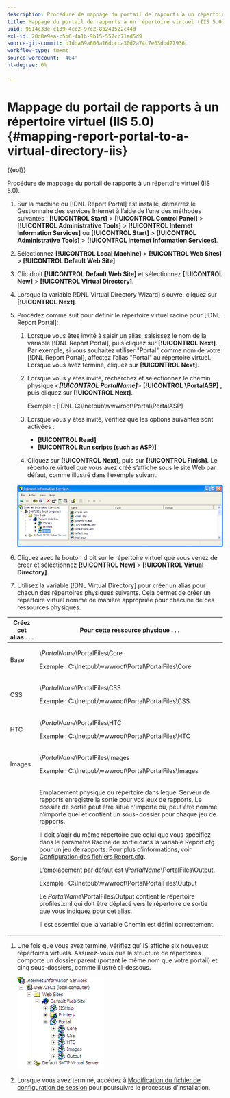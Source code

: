 ```yaml
---
description: Procédure de mappage du portail de rapports à un répertoire virtuel (IIS 5.0).
title: Mappage du portail de rapports à un répertoire virtuel (IIS 5.0)
uuid: 9514c33e-c139-4cc2-97c2-8b241522c44d
exl-id: 20d8e9ea-c5b6-4a1b-9b15-557cc71ad5d9
source-git-commit: b1dda69a606a16dccca30d2a74c7e63dbd27936c
workflow-type: tm+mt
source-wordcount: '404'
ht-degree: 6%

---
```


# Mappage du portail de rapports à un répertoire virtuel (IIS 5.0){#mapping-report-portal-to-a-virtual-directory-iis}

{{eol}}

Procédure de mappage du portail de rapports à un répertoire virtuel (IIS 5.0).

1. Sur la machine où [!DNL Report Portal] est installé, démarrez le Gestionnaire des services Internet à l’aide de l’une des méthodes suivantes : **[!UICONTROL Start]** > **[!UICONTROL Control Panel]** > **[!UICONTROL Administrative Tools]** > **[!UICONTROL Internet Information Services]** ou **[!UICONTROL Start]** > **[!UICONTROL Administrative Tools]** > **[!UICONTROL Internet Information Services]**.

1. Sélectionnez **[!UICONTROL Local Machine]** > **[!UICONTROL Web Sites]** > **[!UICONTROL Default Web Site]**.

1. Clic droit **[!UICONTROL Default Web Site]** et sélectionnez **[!UICONTROL New]** > **[!UICONTROL Virtual Directory]**.

1. Lorsque la variable [!DNL Virtual Directory Wizard] s’ouvre, cliquez sur **[!UICONTROL Next]**.

1. Procédez comme suit pour définir le répertoire virtuel racine pour [!DNL Report Portal]:

   1. Lorsque vous êtes invité à saisir un alias, saisissez le nom de la variable [!DNL Report Portal], puis cliquez sur **[!UICONTROL Next]**. Par exemple, si vous souhaitez utiliser &quot;Portal&quot; comme nom de votre [!DNL Report Portal], affectez l’alias &quot;Portal&quot; au répertoire virtuel. Lorsque vous avez terminé, cliquez sur **[!UICONTROL Next]**.

   1. Lorsque vous y êtes invité, recherchez et sélectionnez le chemin physique *&lt;**[!UICONTROL PortalName]**>* **[!UICONTROL \PortalASP]** , puis cliquez sur **[!UICONTROL Next]**.

      Exemple : [!DNL C:\Inetpub\wwwroot\Portal\PortalASP]

   1. Lorsque vous y êtes invité, vérifiez que les options suivantes sont activées :

      * **[!UICONTROL Read]**
      * **[!UICONTROL Run scripts (such as ASP)]**
   1. Cliquez sur **[!UICONTROL Next]**, puis sur **[!UICONTROL Finish]**. Le répertoire virtuel que vous avez créé s’affiche sous le site Web par défaut, comme illustré dans l’exemple suivant.

   ![](assets/RptPort_scrn_VirDirManual.png)

1. Cliquez avec le bouton droit sur le répertoire virtuel que vous venez de créer et sélectionnez **[!UICONTROL New]** > **[!UICONTROL Virtual Directory]**.

1. Utilisez la variable [!DNL Virtual Directory] pour créer un alias pour chacun des répertoires physiques suivants. Cela permet de créer un répertoire virtuel nommé de manière appropriée pour chacune de ces ressources physiques.

<table id="table_B2E04423C20F40CAA8EDA3FCBA210AA2"> 
 <thead> 
  <tr> 
   <th colname="col1" class="entry"> Créez cet alias . . . </th> 
   <th colname="col2" class="entry"> Pour cette ressource physique . . . </th> 
  </tr>
 </thead>
 <tbody> 
  <tr> 
   <td colname="col1"> Base </td> 
   <td colname="col2"> <p>\<i>PortalName</i>\PortalFiles\Core </p> <p>Exemple : <span class="filepath"> C:\Inetpub\wwwroot\Portal\PortalFiles\Core</span> </p> </td> 
  </tr> 
  <tr> 
   <td colname="col1"> CSS </td> 
   <td colname="col2"> <p>\<i>PortalName</i>\PortalFiles\CSS </p> <p>Exemple : <span class="filepath"> C:\Inetpub\wwwroot\Portal\PortalFiles\CSS</span> </p> </td> 
  </tr> 
  <tr> 
   <td colname="col1"> HTC </td> 
   <td colname="col2"> <p>\<i>PortalName</i>\PortalFiles\HTC </p> <p>Exemple : <span class="filepath"> C:\Inetpub\wwwroot\Portal\PortalFiles\HTC</span> </p> </td> 
  </tr> 
  <tr> 
   <td colname="col1"> Images </td> 
   <td colname="col2"> <p>\<i>PortalName</i>\PortalFiles\Images </p> <p>Exemple : <span class="filepath"> C:\Inetpub\wwwroot\Portal\PortalFiles\Images</span> </p> </td> 
  </tr> 
  <tr> 
   <td colname="col1"> Sortie </td> 
   <td colname="col2"> <p>Emplacement physique du répertoire dans lequel <span class="keyword"> Serveur de rapports</span> enregistre la sortie pour vos jeux de rapports. Le dossier de sortie peut être situé n’importe où, peut être nommé n’importe quel et contient un sous-dossier pour chaque jeu de rapports. </p> <p>Il doit s’agir du même répertoire que celui que vous spécifiez dans le paramètre Racine de sortie dans la variable <span class="filepath"> Report.cfg</span> pour un jeu de rapports. Pour plus d’informations, voir <a href="../../../../home/c-rpt-oview/c-admin-rpt/c-config-rpt-files.md#concept-cf4b95344fcb4c8c877db91e5f1d345d"> Configuration des fichiers Report.cfg</a>. </p> <p>L’emplacement par défaut est \<i>PortalName</i>\PortalFiles\Output. </p> <p>Exemple : <span class="filepath"> C:\Inetpub\wwwroot\Portal\PortalFiles\Output</span> </p> <p>Le <i>PortalName</i>\PortalFiles\Output contient le répertoire <span class="filepath"> profiles.xml</span> qui doit être déplacé vers le répertoire de sortie que vous indiquez pour cet alias. </p> <p>Il est essentiel que la variable <span class="wintitle"> Chemin</span> est défini correctement. </p> </td> 
  </tr> 
 </tbody> 
</table>

1. Une fois que vous avez terminé, vérifiez qu’IIS affiche six nouveaux répertoires virtuels. Assurez-vous que la structure de répertoires comporte un dossier parent (portant le même nom que votre portail) et cinq sous-dossiers, comme illustré ci-dessous.

   ![](assets/rptPort_scrn_VirDirs_Installed.png)

1. Lorsque vous avez terminé, accédez à [Modification du fichier de configuration de session](../../../../home/c-rpt-oview/c-install-rpt-port/t-edit-sess-config-file.md#task-cf11c3a780bd4936afd3f64a6b30afc7) pour poursuivre le processus d’installation.

